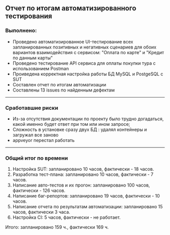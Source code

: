 ## Отчет по итогам автоматизированного тестирования
### Выполнено:
* Проведено автоматизированное UI-тестирование всех запланированных позитивных и негативных сценариев для обоих вариантов взаимодействия с сервисом: "Оплата по карте" и "Кредит по данным карты"
* Проведено тестирование API сервиса для оплаты покупки тура с использованием Postman
* Проиведена корректная настройка работы БД MySQL и PostgeSQL с SUT
* Составлен отчет по итогам автоматизации
* Составлены 13 issues по найденным дефектам
___

### Сработавшие риски
* Из-за отсутствия документации по проекту было трудно догадаться, какой именно будет ответ при том или ином запросе;
* Сложность в установке сразу двух БД : удалял контейнеры и загружал все заново
* appveyor перестал работать
___

### Общий итог по времени
1. Настройка SUT: запланировано 10 часов, фактически - 18 часов.
2. Разработка тест-плана: запланировано 10 часов, фактически - 7 часов.
3. Написание авто-тестов и их прогон: запланировано 100 часов, фактически - 126 часов.
4. Написание баг-репортов: запланировано 19 часов, фактически - 10 часов.
5. Написание отчета по результатам автоматизации: запланировано 15 часов, фактически 3 часа.
6. Настройка CI: 5 часов, фактически - не работает.

Итого: запланировано 159 ч., фактически 169 ч.
